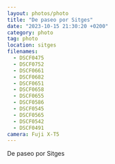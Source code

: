 ```yaml
---
layout: photos/photo
title: "De paseo por Sitges"
date: "2023-10-15 21:30:20 +0200"
category: photo
tag: photo
location: sitges
filenames:
  - DSCF0475
  - DSCF0752
  - DSCF0661
  - DSCF0682
  - DSCF0651
  - DSCF0658
  - DSCF0655
  - DSCF0586
  - DSCF0545
  - DSCF0565
  - DSCF0542
  - DSCF0491
camera: Fuji X-T5
---
```


De paseo por Sitges
